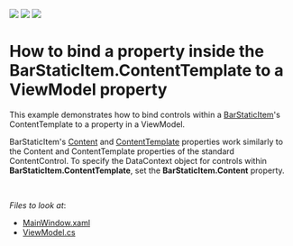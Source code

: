 <!-- default badges list -->
![](https://img.shields.io/endpoint?url=https://codecentral.devexpress.com/api/v1/VersionRange/128655456/19.2.3%2B)
[![](https://img.shields.io/badge/Open_in_DevExpress_Support_Center-FF7200?style=flat-square&logo=DevExpress&logoColor=white)](https://supportcenter.devexpress.com/ticket/details/E2567)
[![](https://img.shields.io/badge/📖_How_to_use_DevExpress_Examples-e9f6fc?style=flat-square)](https://docs.devexpress.com/GeneralInformation/403183)
<!-- default badges end -->
# How to bind a property inside the BarStaticItem.ContentTemplate to a ViewModel property

This example demonstrates how to bind controls within a [BarStaticItem](https://docs.devexpress.com/WPF/DevExpress.Xpf.Bars.BarStaticItem)'s ContentTemplate to a property in a ViewModel. 

BarStaticItem's [Content](https://docs.devexpress.com/WPF/DevExpress.Xpf.Bars.BarItem.Content) and [ContentTemplate](https://docs.devexpress.com/WPF/DevExpress.Xpf.Bars.BarItem.ContentTemplate) properties work similarly to the Content and ContentTemplate properties of the standard ContentControl. To specify the DataContext object for controls within **BarStaticItem.ContentTemplate**, set the **BarStaticItem.Content** property. 

<br/>

*Files to look at*:

* [MainWindow.xaml](./CS/DXSample/MainWindow.xaml)
* [ViewModel.cs](./CS/DXSample/ViewModel.cs)

